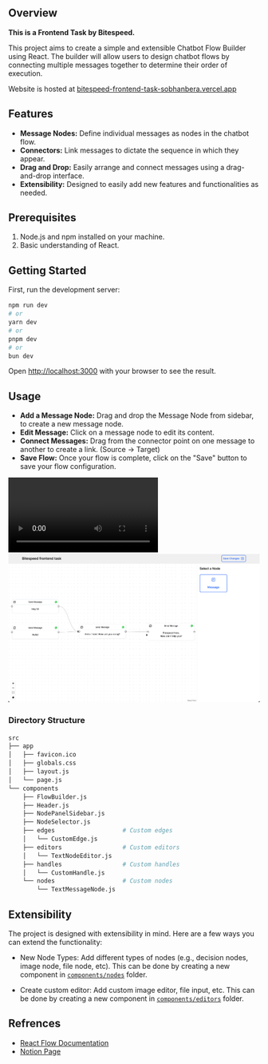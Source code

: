 ## Overview

**This is a Frontend Task by Bitespeed.**

This project aims to create a simple and extensible Chatbot Flow Builder using React. The builder will allow users to design chatbot flows by connecting multiple messages together to determine their order of execution.

Website is hosted at [bitespeed-frontend-task-sobhanbera.vercel.app](https://bitespeed-frontend-task-sobhanbera.vercel.app)

## Features

- **Message Nodes:** Define individual messages as nodes in the chatbot flow.
- **Connectors:** Link messages to dictate the sequence in which they appear.
- **Drag and Drop:** Easily arrange and connect messages using a drag-and-drop interface.
- **Extensibility:** Designed to easily add new features and functionalities as needed.

## Prerequisites

1. Node.js and npm installed on your machine.
2. Basic understanding of React.

## Getting Started

First, run the development server:

```bash
npm run dev
# or
yarn dev
# or
pnpm dev
# or
bun dev
```

Open [http://localhost:3000](http://localhost:3000) with your browser to see the result.

## Usage

- **Add a Message Node:** Drag and drop the Message Node from sidebar, to create a new message node.
- **Edit Message:** Click on a message node to edit its content.
- **Connect Messages:** Drag from the connector point on one message to another to create a link. (Source -> Target)
- **Save Flow:** Once your flow is complete, click on the "Save" button to save your flow configuration.

![](.github/src/screen_recording.mp4)
![](.github/src/screenshot.png)

### Directory Structure

```bash
src
├── app
│   ├── favicon.ico
│   ├── globals.css
│   ├── layout.js
│   └── page.js
└── components
    ├── FlowBuilder.js
    ├── Header.js
    ├── NodePanelSidebar.js
    ├── NodeSelector.js
    ├── edges                   # Custom edges
    │   └── CustomEdge.js
    ├── editors                 # Custom editors
    │   └── TextNodeEditor.js
    ├── handles                 # Custom handles
    │   └── CustomHandle.js
    └── nodes                   # Custom nodes
        └── TextMessageNode.js
```

## Extensibility

The project is designed with extensibility in mind. Here are a few ways you can extend the functionality:

- New Node Types: Add different types of nodes (e.g., decision nodes, image node, file node, etc). This can be done by creating a new component in [`components/nodes`](./src/components/nodes/) folder.

- Create custom editor: Add custom image editor, file input, etc. This can be done by creating a new component in [`components/editors`](./src/components/editors/) folder.

## Refrences

- [React Flow Documentation](https://reactflow.dev/docs)
- [Notion Page](https://bitespeed.notion.site/BiteSpeed-Frontend-Task-Chatbot-flow-builder-fb0feb3498294929a9b7171bcb4e8a8b)
